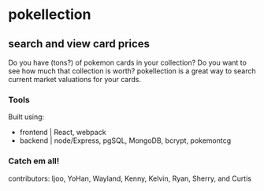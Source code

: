 # pokellection

## search and view card prices

Do you have (tons?) of pokemon cards in your collection? Do you want to see how much that collection is worth? pokellection is a great way to search current market valuations for your cards.

### Tools

Built using:

- frontend | React, webpack
- backend | node/Express, pgSQL, MongoDB, bcrypt, pokemontcg

### Catch em all!

contributors: Ijoo, YoHan, Wayland, Kenny, Kelvin, Ryan, Sherry, and Curtis
